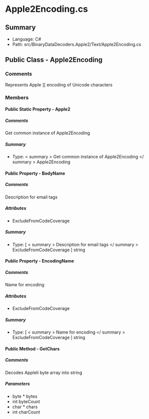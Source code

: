 ﻿# Apple2Encoding.cs

## Summary

* Language: C#
* Path: src/BinaryDataDecoders.Apple2/Text/Apple2Encoding.cs

## Public Class - Apple2Encoding

### Comments

 <summary>
 Represents Apple ][ encoding of Unicode characters 
 </summary>

### Members

#### Public Static Property - Apple2

##### Comments

 <summary>
 Get common instance of Apple2Encoding
 </summary>

##### Summary

 * Type:   < summary > 
  Get common instance of Apple2Encoding 
   </ summary > 
  Apple2Encoding 

#### Public Property - BodyName

##### Comments

 <summary>
 Description for email tags
 </summary>

##### Attributes

 - ExcludeFromCodeCoverage

##### Summary

 * Type: [   < summary > 
  Description for email tags 
   </ summary > 
  ExcludeFromCodeCoverage ] string 

#### Public Property - EncodingName

##### Comments

 <summary>
 Name for encoding
 </summary>

##### Attributes

 - ExcludeFromCodeCoverage

##### Summary

 * Type: [   < summary > 
  Name for encoding 
   </ summary > 
  ExcludeFromCodeCoverage ] string 

#### Public Method - GetChars

##### Comments

 <summary>
 Decodes AppleIi byte array into string
 </summary>
 <paramname="bytes"></param>
 <paramname="byteCount"></param>
 <paramname="chars"></param>
 <paramname="charCount"></param>
 <returns></returns>

#####  Parameters

 - byte * bytes 
 - int byteCount 
 - char * chars 
 - int charCount 

